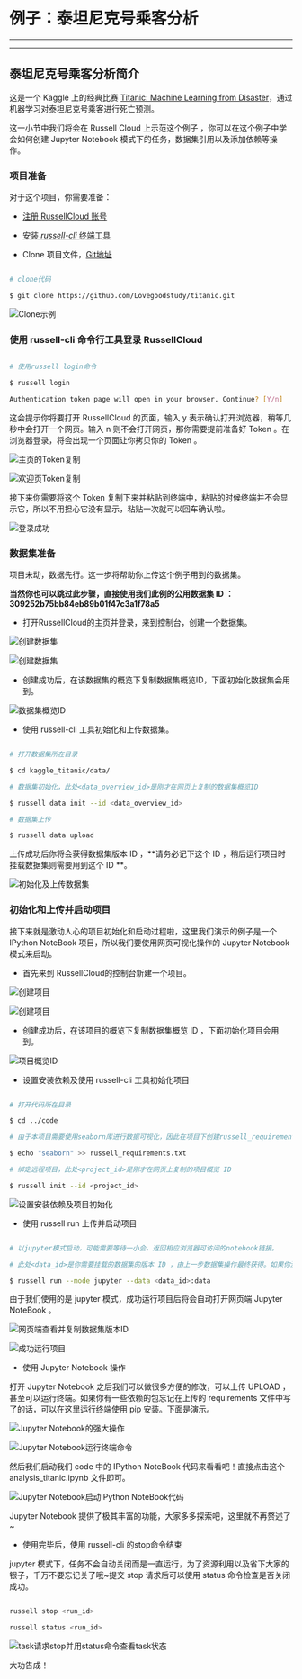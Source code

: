﻿# 例子：泰坦尼克号乘客分析



---



<!-- toc -->



---



## 泰坦尼克号乘客分析简介



这是一个 Kaggle 上的经典比赛 [Titanic: Machine Learning from Disaster](https://www.kaggle.com/c/titanic)，通过机器学习对泰坦尼克号乘客进行死亡预测。

这一小节中我们将会在 Russell Cloud 上示范这个例子 ，你可以在这个例子中学会如何创建 Jupyter Notebook 模式下的任务，数据集引用以及添加依赖等操作。





### 项目准备



对于这个项目，你需要准备：

* [注册 RussellCloud 账号](http://russellcloud.com/#regist)

* [安装 *russell-cli* 终端工具](/get-started/install.md)

* Clone 项目文件，[Git地址](https://github.com/Lovegoodstudy/titanic.git)

```bash

# clone代码

$ git clone https://github.com/Lovegoodstudy/titanic.git

```

![Clone示例](https://github.com/Lovegoodstudy/titanic/raw/master/.img/kaggle-titanic-gitclone.png)





### 使用 russell-cli 命令行工具登录 RussellCloud



```bash

# 使用russell login命令

$ russell login

Authentication token page will open in your browser. Continue? [Y/n]

```

这会提示你将要打开 RussellCloud 的页面，输入 y 表示确认打开浏览器，稍等几秒中会打开一个网页。输入 n 则不会打开网页，那你需要提前准备好 Token 。在浏览器登录，将会出现一个页面让你拷贝你的 Token 。

![主页的Token复制](https://github.com/Lovegoodstudy/titanic/raw/master/.img/kaggle-titanic-logintoken1.png)

![欢迎页Token复制](https://github.com/Lovegoodstudy/titanic/raw/master/.img/kaggle-titanic-logintoken1.png)

接下来你需要将这个 Token 复制下来并粘贴到终端中，粘贴的时候终端并不会显示它，所以不用担心它没有显示，粘贴一次就可以回车确认啦。

![登录成功](https://github.com/Lovegoodstudy/titanic/raw/master/.img/kaggle-titanic-loginsuccess.png)





### 数据集准备



项目未动，数据先行。这一步将帮助你上传这个例子用到的数据集。

**当然你也可以跳过此步骤，直接使用我们此例的公用数据集 ID ：309252b75bb84eb89b01f47c3a1f78a5**

* 打开RussellCloud的主页并登录，来到控制台，创建一个数据集。

![创建数据集](https://github.com/Lovegoodstudy/titanic/raw/master/.img/kaggle-titanic-datasetpage.png)

![创建数据集](https://github.com/Lovegoodstudy/titanic/raw/master/.img/kaggle-titanic-datasetnew.png)

* 创建成功后，在该数据集的概览下复制数据集概览ID，下面初始化数据集会用到。

![数据集概览ID](https://github.com/Lovegoodstudy/titanic/raw/master/.img/kaggle-titanic-datasetoverviewID.png)

* 使用 russell-cli 工具初始化和上传数据集。

```bash

# 打开数据集所在目录

$ cd kaggle_titanic/data/

# 数据集初始化，此处<data_overview_id>是刚才在网页上复制的数据集概览ID

$ russell data init --id <data_overview_id>

# 数据集上传

$ russell data upload

```

上传成功后你将会获得数据集版本 ID ，**请务必记下这个 ID ，稍后运行项目时挂载数据集则需要用到这个 ID **。

![初始化及上传数据集](https://github.com/Lovegoodstudy/titanic/raw/master/.img/kaggle-titanic-datasetupload.png)





### 初始化和上传并启动项目



接下来就是激动人心的项目初始化和启动过程啦，这里我们演示的例子是一个 IPython NoteBook 项目，所以我们要使用网页可视化操作的 Jupyter Notebook 模式来启动。

* 首先来到 RussellCloud的控制台新建一个项目。

![创建项目](https://github.com/Lovegoodstudy/titanic/raw/master/.img/kaggle-titanic-projectpage.png)

![创建项目](https://github.com/Lovegoodstudy/titanic/raw/master/.img/kaggle-titanic-projectnew.png)

* 创建成功后，在该项目的概览下复制数据集概览 ID ，下面初始化项目会用到。

![项目概览ID](https://github.com/Lovegoodstudy/titanic/raw/master/.img/kaggle-titanic-projectoverviewID.png)

* 设置安装依赖及使用 russell-cli 工具初始化项目

```bash

# 打开代码所在目录

$ cd ../code

# 由于本项目需要使用seaborn库进行数据可视化，因此在项目下创建russell_requirements.txt来指示系统安装依赖

$ echo "seaborn" >> russell_requirements.txt

# 绑定远程项目，此处<project_id>是刚才在网页上复制的项目概览 ID

$ russell init --id <project_id>

```

![设置安装依赖及项目初始化](https://github.com/Lovegoodstudy/titanic/raw/master/.img/kaggle-titanic-projectinit.png)

* 使用 russell run 上传并启动项目

```bash

# 以jupyter模式启动，可能需要等待一小会，返回相应浏览器可访问的notebook链接。

# 此处<data_id>是你需要挂载的数据集的版本 ID ，由上一步数据集操作最终获得。如果你没有记下版本 ID ，可以通过网页端数据集页面“版本”查看并复制版本 ID 。这里<data_id>后的:data是用于指定挂载名称，数据目录会挂载到系统的 /input/挂载名称 的目录下，这里就是 /input/data 下。

$ russell run --mode jupyter --data <data_id>:data

```

由于我们使用的是 jupyter 模式，成功运行项目后将会自动打开网页端 Jupyter NoteBook 。

![网页端查看并复制数据集版本ID](https://github.com/Lovegoodstudy/titanic/raw/master/.img/kaggle-titanic-datasetID.png)

![成功运行项目](https://github.com/Lovegoodstudy/titanic/raw/master/.img/kaggle-titanic-projectrunsuccess.png)

* 使用 Jupyter Notebook 操作

打开 Jupyter Notebook 之后我们可以做很多方便的修改，可以上传 UPLOAD ，甚至可以运行终端。如果你有一些依赖的包忘记在上传的 requirements 文件中写了的话，可以在这里运行终端使用 pip 安装。下面是演示。

![Jupyter Notebook的强大操作](https://github.com/Lovegoodstudy/titanic/raw/master/.img/kaggle-titanic-jupyternew.png)

![Jupyter Notebook运行终端命令](https://github.com/Lovegoodstudy/titanic/raw/master/.img/kaggle-titanic-jupyternewterminal.png)

然后我们启动我们 code 中的 IPython NoteBook 代码来看看吧！直接点击这个 analysis_titanic.ipynb 文件即可。

![Jupyter Notebook启动IPython NoteBook代码](https://github.com/Lovegoodstudy/titanic/raw/master/.img/kaggle-titanic-jupyterrun.png)

Jupyter Notebook 提供了极其丰富的功能，大家多多探索吧，这里就不再赘述了~

* 使用完毕后，使用 russell-cli 的stop命令结束

jupyter 模式下，任务不会自动关闭而是一直运行，为了资源利用以及省下大家的银子，千万不要忘记关了哦~提交 stop 请求后可以使用 status 命令检查是否关闭成功。

```bash

russell stop <run_id>

russell status <run_id>

```

![task请求stop并用status命令查看task状态](https://github.com/Lovegoodstudy/titanic/raw/master/.img/kaggle-titanic-taskstop.png)

大功告成！







